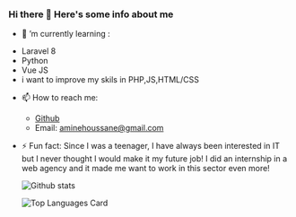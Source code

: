 ### Hi there 👋  Here's some info about me


- 🔭 ’m currently learning : 
 * Laravel 8 
 * Python
 * Vue JS
 * i want to improve my skils in PHP,JS,HTML/CSS

- 📫 How to reach me: 
  * [Github](https://github.com/AminoPapy95)
  * Email: aminehoussane@gmail.com

- ⚡ Fun fact:
     Since I was a teenager, I have always been interested in IT but I never thought I would make it my future job! I did        an internship in a web agency and it made me want to work in this sector even more!
     
   ![Github stats](https://github-readme-stats.vercel.app/api?username=AminoPapy95&theme=highcontrast&show_icons=true&count_private=true)
   
   ![Top Languages Card](https://github-readme-stats.vercel.app/api/top-langs/?username=AminoPapy95)
     
     
<!--
**AminoPapy95/AminoPapy95** is a ✨ _special_ ✨ repository because its `README.md` (this file) appears on your GitHub profile.

Here are some ideas to get you started:

- 🔭 I’m currently working on ...
- 🌱 I’m currently learning ...
- 👯 I’m looking to collaborate on ...
- 🤔 I’m looking for help with ...
- 💬 Ask me about ...
- 📫 How to reach me: ...
- 😄 Pronouns: ...
- ⚡ Fun fact: ...
-->
